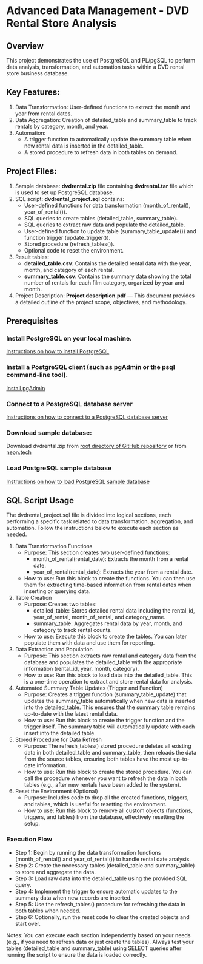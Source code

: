 # Advanced Data Management - DVD Rental Store Analysis

## Overview
This project demonstrates the use of PostgreSQL and PL/pgSQL to perform data analysis, transformation, and automation tasks within a DVD rental store business database.
## Key Features:
1. Data Transformation: User-defined functions to extract the month and year from rental dates. 
2. Data Aggregation: Creation of detailed_table and summary_table to track rentals by category, month, and year. 
3. Automation:
   - A trigger function to automatically update the summary table when new rental data is inserted in the detailed_table.
   - A stored procedure to refresh data in both tables on demand.
## Project Files:
1. Sample database: __dvdrental.zip__ file containing __dvdrental.tar__ file which is used to set up PostgreSQL database.
2. SQL script: __dvdrental_project.sql__ contains:
   - User-defined functions for data transformation (month_of_rental(), year_of_rental()).
   - SQL queries to create tables (detailed_table, summary_table).
   - SQL queries to extract raw data and populate the detailed_table.
   - User-defined function to update table (summary_table_update()) and function trigger (update_trigger()).
   - Stored procedure (refresh_tables()).
   - Optional code to reset the environment.
3. Result tables:
   - __detailed_table.csv__: Contains the detailed rental data with the year, month, and category of each rental.
   - __summary_table.csv__: Contains the summary data showing the total number of rentals for each film category, organized by year and month.
4. Project Description: __Project description.pdf__ — This document provides a detailed outline of the project scope, objectives, and methodology.

## Prerequisites
### Install PostgreSQL on your local machine.
[Instructions on how to install PostgreSQL](https://neon.tech/postgresql/postgresql-getting-started/install-postgresql)
### Install a PostgreSQL client (such as pgAdmin or the psql command-line tool).
[Install pgAdmin](https://www.pgadmin.org/download/)
### Connect to a PostgreSQL database server
[Instructions on how to connect to a PostgreSQL database server](https://neon.tech/postgresql/postgresql-getting-started/connect-to-postgresql-database)
### Download sample database:  
Download dvdrental.zip from [root directory of GitHub repository](https://github.com/nvu01/Advanced-Data-Management)
or from [neon.tech](https://neon.tech/postgresql/postgresql-getting-started/postgresql-sample-database)
### Load PostgreSQL sample database
[Instructions on how to load PostgreSQL sample database](https://neon.tech/postgresql/postgresql-getting-started/load-postgresql-sample-database)

## SQL Script Usage
The dvdrental_project.sql file is divided into logical sections, each performing a specific task related to data transformation, aggregation, and automation. 
Follow the instructions below to execute each section as needed.

1. Data Transformation Functions
   - Purpose: This section creates two user-defined functions:
     - month_of_rental(rental_date): Extracts the month from a rental date. 
     - year_of_rental(rental_date): Extracts the year from a rental date.
   - How to use: Run this block to create the functions. You can then use them for extracting time-based information from rental dates when inserting or querying data.  
2. Table Creation
   - Purpose: Creates two tables:
     - detailed_table: Stores detailed rental data including the rental_id, year_of_rental, month_of_rental, and category_name.
     - summary_table: Aggregates rental data by year, month, and category to track rental counts.
   - How to use: Execute this block to create the tables. You can later populate them with data and use them for reporting.
3. Data Extraction and Population
   - Purpose: This section extracts raw rental and category data from the database and populates the detailed_table with the appropriate information (rental_id, year, month, category).
   - How to use: Run this block to load data into the detailed_table. This is a one-time operation to extract and store rental data for analysis.
4. Automated Summary Table Updates (Trigger and Function)
   - Purpose: Creates a trigger function (summary_table_update) that updates the summary_table automatically when new data is inserted into the detailed_table. This ensures that the summary table remains up-to-date with the latest rental data.
   - How to use: Run this block to create the trigger function and the trigger itself. The summary table will automatically update with each insert into the detailed table.
5. Stored Procedure for Data Refresh
   - Purpose: The refresh_tables() stored procedure deletes all existing data in both detailed_table and summary_table, then reloads the data from the source tables, ensuring both tables have the most up-to-date information.
   - How to use: Run this block to create the stored procedure. You can call the procedure whenever you want to refresh the data in both tables (e.g., after new rentals have been added to the system).
6. Reset the Environment (Optional)
   - Purpose: Includes code to drop all the created functions, triggers, and tables, which is useful for resetting the environment.
   - How to use: Run this block to remove all custom objects (functions, triggers, and tables) from the database, effectively resetting the setup.

### Execution Flow
- Step 1: Begin by running the data transformation functions (month_of_rental() and year_of_rental()) to handle rental date analysis.
- Step 2: Create the necessary tables (detailed_table and summary_table) to store and aggregate the data.
- Step 3: Load raw data into the detailed_table using the provided SQL query.
- Step 4: Implement the trigger to ensure automatic updates to the summary data when new records are inserted.
- Step 5: Use the refresh_tables() procedure for refreshing the data in both tables when needed.
- Step 6: Optionally, run the reset code to clear the created objects and start over.

Notes:
   You can execute each section independently based on your needs (e.g., if you need to refresh data or just create the tables).
   Always test your tables (detailed_table and summary_table) using SELECT queries after running the script to ensure the data is loaded correctly.
